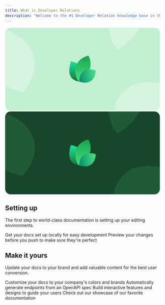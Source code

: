 ```yaml
---
title: What is Developer Relations
description: "Welcome to the #1 Developer Relation knowledge base in the world!"
---
```


<img
  className="block dark:hidden"
  src="/images/hero-light.png"
  alt="Hero Light"
/>
<img
  className="hidden dark:block"
  src="/images/hero-dark.png"
  alt="Hero Dark"
/>

## Setting up

The first step to world-class documentation is setting up your editing environments.

<CardGroup cols={2}>
  <Card
    title="Edit Your Docs"
    icon="pen-to-square"
    href="https://mintlify.com/docs/quickstart"
  >
    Get your docs set up locally for easy development
  </Card>
  <Card
    title="Preview Changes"
    icon="image"
    href="https://mintlify.com/docs/development"
  >
    Preview your changes before you push to make sure they're perfect
  </Card>
</CardGroup>

## Make it yours

Update your docs to your brand and add valuable content for the best user conversion.

<CardGroup cols={2}>
  <Card
    title="Customize Style"
    icon="palette"
    href="https://mintlify.com/docs/settings/global"
  >
    Customize your docs to your company's colors and brands
  </Card>
  <Card
    title="Reference APIs"
    icon="code"
    href="https://mintlify.com/docs/api-playground/openapi"
  >
    Automatically generate endpoints from an OpenAPI spec
  </Card>
  <Card
    title="Add Components"
    icon="screwdriver-wrench"
    href="https://mintlify.com/docs/content/components/accordions"
  >
    Build interactive features and designs to guide your users
  </Card>
  <Card
    title="Get Inspiration"
    icon="stars"
    href="https://mintlify.com/customers"
  >
    Check out our showcase of our favorite documentation
  </Card>
</CardGroup>
